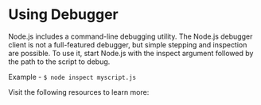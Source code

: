 # Using Debugger

Node.js includes a command-line debugging utility. The Node.js debugger client is not a full-featured debugger, but simple stepping and inspection are possible. To use it, start Node.js with the inspect argument followed by the path to the script to debug.

Example - `$ node inspect myscript.js`

Visit the following resources to learn more: